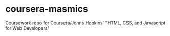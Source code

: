 # coursera-masmics

Coursework repo for Coursera/Johns Hopkins' "HTML, CSS, and Javascript for Web Developers"

